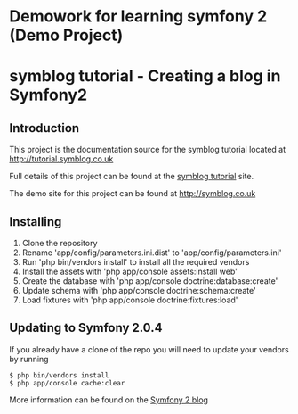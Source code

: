 # Demowork for learning symfony 2 (Demo Project)
# symblog tutorial - Creating a blog in Symfony2

## Introduction

This project is the documentation source for the symblog tutorial located at
http://tutorial.symblog.co.uk

Full details of this project can be found at the
[symblog tutorial](http://tutorial.symblog.co.uk) site.

The demo site for this project can be found at http://symblog.co.uk

## Installing

 1. Clone the repository
 2. Rename 'app/config/parameters.ini.dist' to 'app/config/parameters.ini'
 3. Run 'php bin/vendors install' to install all the required vendors
 4. Install the assets with 'php app/console assets:install web'
 5. Create the database with 'php app/console doctrine:database:create'
 6. Update schema with 'php app/console doctrine:schema:create'
 7. Load fixtures with 'php app/console doctrine:fixtures:load'

## Updating to Symfony 2.0.4

If you already have a clone of the repo you will need to update your vendors by running

```
$ php bin/vendors install
$ php app/console cache:clear
```

More information can be found on the [Symfony 2 blog](http://symfony.com/blog)

